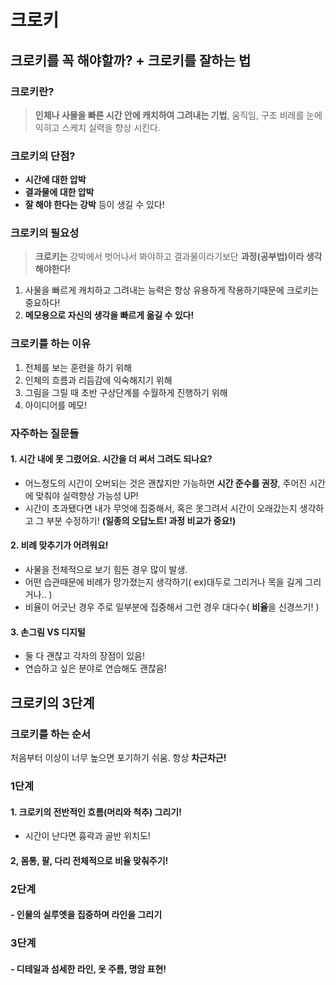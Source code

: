 # 크로키
## 크로키를 꼭 해야할까? + 크로키를 잘하는 법

### 크로키란?
> **인체나 사물을 빠른 시간 안에 캐치하여 그려내는 기법**, 움직임, 구조 비례를 눈에 익히고 스케치 실력을 향상 시킨다.

### 크로키의 단점?
- **시간에 대한 압박**
- **결과물에 대한 압박**
- **잘 해야 한다는 강박**
등이 생길 수 있다!

### 크로키의 필요성
> **크로키는** 강박에서 벗어나서 봐야하고 결과물이라기보단 **과정(공부법)이라 생각해야한다!**

1. 사물을 빠르게 캐치하고 그려내는 능력은 항상 유용하게 작용하기때문에 크로키는 중요하다!
2. **메모용으로 자신의 생각을 빠르게 옮길 수 있다!**

### 크로키를 하는 이유
1. 전체를 보는 훈련을 하기 위해
2. 인체의 흐름과 리듬감에 익숙해지기 위해
3. 그림을 그릴 때 초반 구상단계를 수월하게 진행하기 위해
4. 아이디어를 메모!

### 자주하는 질문들
#### **1. 시간 내에 못 그렸어요. 시간을 더 써서 그려도 되나요?**<br>
-  어느정도의 시간이 오버되는 것은 괜찮지만 가능하면 **시간 준수를 권장**, 주어진 시간에 맞춰야 실력향상 가능성 UP!<br>
-  시간이 초과됐다면 내가 무엇에 집중해서, 혹은 못그려서 시간이 오래갔는지 생각하고 그 부분 수정하기! **(일종의 오답노트! 과정 비교가 중요!)**
#### 2. 비례 맞추기가 어려워요!
- 사물을 전체적으로 보기 힘든 경우 많이 발생.
- 어떤 습관때문에 비례가 망가졌는지 생각하기(  ex)대두로 그리거나 목을 길게 그리거나.. )
- 비율이 어긋난 경우 주로 일부분에 집중해서 그런 경우 대다수( **비율**을 신경쓰기! )
#### 3. 손그림 VS 디지털
- 둘 다 괜찮고 각자의 장점이 있음!
- 연습하고 싶은 분야로 연습해도 괜찮음!<br>
## 크로키의 3단계
### 크로키를 하는 순서
처음부터 이상이 너무 높으면 포기하기 쉬움. 항상 **차근차근!**
### 1단계
#### 1. 크로키의 전반적인 흐름(머리와 척추) 그리기!
- 시간이 난다면 흉곽과 골반 위치도!
#### 2, 몸통, 팔, 다리 전체적으로 비율 맞춰주기!
### 2단계
#### - 인물의 실루엣을 집중하며 라인을 그리기
### 3단계
#### - 디테일과 섬세한 라인, 옷 주름, 명암 표현!